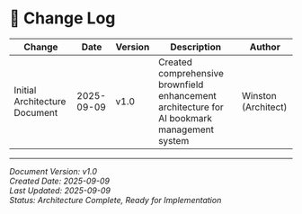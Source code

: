 # 📝 Change Log

| Change | Date | Version | Description | Author |
|--------|------|---------|-------------|--------|
| Initial Architecture Document | 2025-09-09 | v1.0 | Created comprehensive brownfield enhancement architecture for AI bookmark management system | Winston (Architect) |

---

*Document Version: v1.0*  
*Created Date: 2025-09-09*  
*Last Updated: 2025-09-09*  
*Status: Architecture Complete, Ready for Implementation*